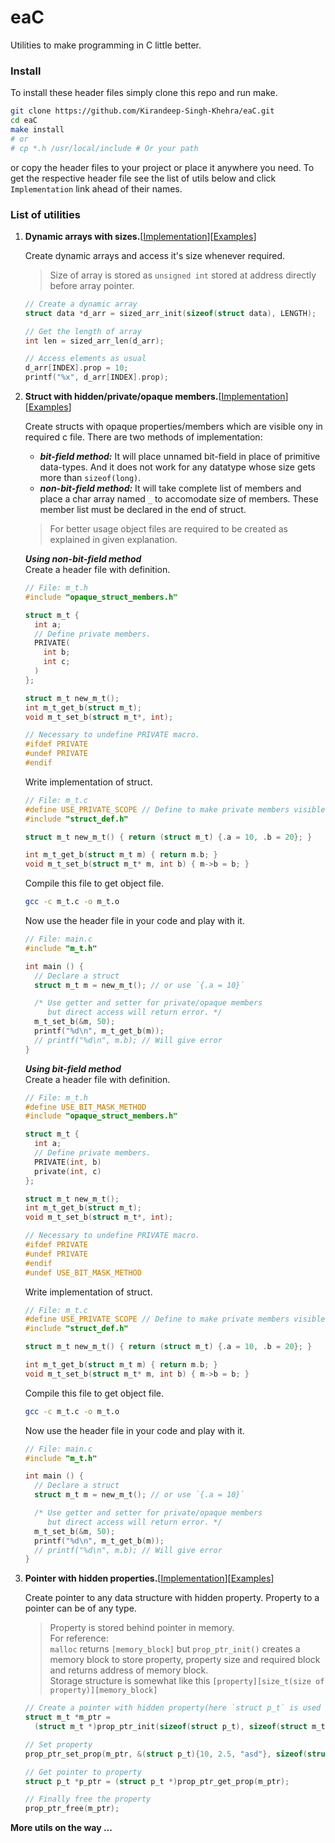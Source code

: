 # eaC
Utilities to make programming in C little better.

### Install
To  install these header files simply clone this repo and run make.
```bash
git clone https://github.com/Kirandeep-Singh-Khehra/eaC.git
cd eaC
make install
# or
# cp *.h /usr/local/include # Or your path
```
or copy the header files to your project or place it anywhere you need. To get the respective header file see the list of utils below and click `Implementation` link ahead of their names.

### List of utilities
1. **Dynamic arrays with sizes.**[[Implementation](sized_arr.h)][[Examples](/examples/sized_arr)]

    Create dynamic arrays and access it's size whenever required.
    > Size of array is stored as `unsigned int` stored at address directly before array pointer.
    ```c
    // Create a dynamic array
    struct data *d_arr = sized_arr_init(sizeof(struct data), LENGTH);
    
    // Get the length of array
    int len = sized_arr_len(d_arr);
    
    // Access elements as usual
    d_arr[INDEX].prop = 10;
    printf("%x", d_arr[INDEX].prop);
    ```

2. **Struct with hidden/private/opaque members.**[[Implementation](opaque_struct_members.h)][[Examples](/examples/opaque_struct_members)]

    Create structs with opaque properties/members which are visible ony in required c file. There are two methods of implementation:
     - ***bit-field method:*** It will place unnamed bit-field in place of primitive data-types. And it does not work for any datatype whose size gets more than `sizeof(long)`.
     - ***non-bit-field method:*** It will take complete list of members and place a char array named `_` to accomodate size of members. These member list must be declared in the end of struct.
    > For better usage object files are required to be created as explained in given explanation.


    ***Using non-bit-field method***<br>
    Create a header file with definition.
    ```c
    // File: m_t.h
    #include "opaque_struct_members.h"

    struct m_t {
      int a;
      // Define private members.
      PRIVATE(
        int b;
        int c;
      )
    };

    struct m_t new_m_t();
    int m_t_get_b(struct m_t);
    void m_t_set_b(struct m_t*, int);

    // Necessary to undefine PRIVATE macro.
    #ifdef PRIVATE
    #undef PRIVATE
    #endif
    ```

    Write implementation of struct.
    ```c
    // File: m_t.c
    #define USE_PRIVATE_SCOPE // Define to make private members visible in this scope.
    #include "struct_def.h"

    struct m_t new_m_t() { return (struct m_t) {.a = 10, .b = 20}; }

    int m_t_get_b(struct m_t m) { return m.b; }
    void m_t_set_b(struct m_t* m, int b) { m->b = b; }
    ```
    Compile this file to get object file.
    ```bash
    gcc -c m_t.c -o m_t.o
    ```
    Now use the header file in your code and play with it.
    ```c
    // File: main.c
    #include "m_t.h"

    int main () {
      // Declare a struct
      struct m_t m = new_m_t(); // or use `{.a = 10}`

      /* Use getter and setter for private/opaque members 
         but direct access will return error. */
      m_t_set_b(&m, 50);
      printf("%d\n", m_t_get_b(m));
      // printf("%d\n", m.b); // Will give error
    }
    ```

    ***Using bit-field method***<br>
    Create a header file with definition.
    ```c
    // File: m_t.h
    #define USE_BIT_MASK_METHOD
    #include "opaque_struct_members.h"

    struct m_t {
      int a;
      // Define private members.
      PRIVATE(int, b)
      private(int, c)
    };

    struct m_t new_m_t();
    int m_t_get_b(struct m_t);
    void m_t_set_b(struct m_t*, int);

    // Necessary to undefine PRIVATE macro.
    #ifdef PRIVATE
    #undef PRIVATE
    #endif
    #undef USE_BIT_MASK_METHOD
    ```

    Write implementation of struct.
    ```c
    // File: m_t.c
    #define USE_PRIVATE_SCOPE // Define to make private members visible in this scope.
    #include "struct_def.h"

    struct m_t new_m_t() { return (struct m_t) {.a = 10, .b = 20}; }

    int m_t_get_b(struct m_t m) { return m.b; }
    void m_t_set_b(struct m_t* m, int b) { m->b = b; }
    ```
    Compile this file to get object file.
    ```bash
    gcc -c m_t.c -o m_t.o
    ```
    Now use the header file in your code and play with it.
    ```c
    // File: main.c
    #include "m_t.h"

    int main () {
      // Declare a struct
      struct m_t m = new_m_t(); // or use `{.a = 10}`

      /* Use getter and setter for private/opaque members 
         but direct access will return error. */
      m_t_set_b(&m, 50);
      printf("%d\n", m_t_get_b(m));
      // printf("%d\n", m.b); // Will give error
    }
    ```

4. **Pointer with hidden properties.**[[Implementation](prop_ptr.h)][[Examples](/examples/prop_ptr)]

    Create pointer to any data structure with hidden property. Property to a pointer can be of any type.
    > Property is stored behind pointer in memory.<br>
    > For reference:<br>
    > `malloc` returns `[memory_block]` but `prop_ptr_init()` creates a memory block to store property, property size and required block and returns address of memory block. <br>
    > Storage structure is somewhat like this `[property][size_t(size of property)][memory_block]`
    ```c
    // Create a pointer with hidden property(here `struct p_t` is used as property).
    struct m_t *m_ptr =
      (struct m_t *)prop_ptr_init(sizeof(struct p_t), sizeof(struct m_t));

    // Set property
    prop_ptr_set_prop(m_ptr, &(struct p_t){10, 2.5, "asd"}, sizeof(struct p_t));

    // Get pointer to property
    struct p_t *p_ptr = (struct p_t *)prop_ptr_get_prop(m_ptr);

    // Finally free the property
    prop_ptr_free(m_ptr);
    ```
**More utils on the way ...**


